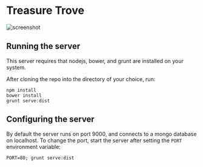 # Treasure Trove
![screenshot](http://i.imgur.com/z62scIm.png)
## Running the server

This server requires that nodejs, bower, and grunt are installed on your system.

After cloning the repo into the directory of your choice, run:

    npm install
    bower install
    grunt serve:dist
    
## Configuring the server

By default the server runs on port 9000, and connects to a mongo database on localhost. To change the port, start the server after setting the `PORT` environment variable:

    PORT=80; grunt serve:dist
